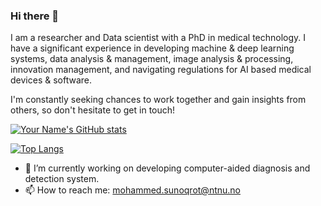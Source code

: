 ### Hi there 👋

I am a researcher and Data scientist with a PhD in medical technology.
I have a significant experience in developing machine & deep learning systems, data analysis & management,
image analysis & processing, innovation management, and navigating regulations for AI based medical devices & software.

I'm constantly seeking chances to work together and gain insights from others, so don't hesitate to get in touch!

[![Your Name's GitHub stats](https://github-readme-stats.vercel.app/api?username=MohammedSunoqrot&show_icons=true&theme=radical)](https://github.com/MohammedSunoqrot/github-readme-stats)

[![Top Langs](https://github-readme-stats.vercel.app/api/top-langs/?username=MohammedSunoqrot&layout=compact&theme=radical)](https://github.com/MohammedSunoqrot/github-readme-stats)

- 🔭 I’m currently working on developing computer-aided diagnosis and detection system.
- 📫 How to reach me: mohammed.sunoqrot@ntnu.no 
<!--
**MohammedSunoqrot/MohammedSunoqrot** is a ✨ _special_ ✨ repository because its `README.md` (this file) appears on your GitHub profile.

Here are some ideas to get you started:

- 🔭 I’m currently working on ...
- 🌱 I’m currently learning ...
- 👯 I’m looking to collaborate on ...
- 🤔 I’m looking for help with ...
- 💬 Ask me about ...
- 📫 How to reach me: ...
- 😄 Pronouns: ...
- ⚡ Fun fact: ...
-->
